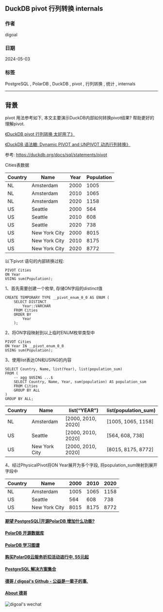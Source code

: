 ## DuckDB pivot 行列转换 internals   
                        
### 作者                        
digoal                        
                        
### 日期                        
2024-05-03                  
                        
### 标签                        
PostgreSQL , PolarDB , DuckDB , pivot , 行列转换 , 统计 , internals             
                        
----                        
                        
## 背景          
pivot 用法参考如下, 本文主要演示DuckDB内部如何转换pivot结果? 帮助更好的理解pivot.     
  
[《DuckDB pivot 行列转换 太好用了》](../202405/20240502_01.md)    
  
[《DuckDB 语法糖: Dynamic PIVOT and UNPIVOT 动态行列转换》](../202309/20230928_09.md)    
  
参考: https://duckdb.org/docs/sql/statements/pivot  
  
Cities表数据      
      
Country | Name  | Year  | Population      
---|---|---|---      
NL|  Amsterdam |2000  |1005      
NL|  Amsterdam |2010 | 1065      
NL|  Amsterdam |2020 | 1158      
US|  Seattle |2000 | 564      
US|  Seattle |2010 | 608      
US|  Seattle |2020 | 738      
US|  New York City |2000 | 8015      
US|  New York City |2010  |8175      
US|  New York City |2020 | 8772      
  
以下pivot 语句的内部转换过程:  
```  
PIVOT Cities  
ON Year  
USING sum(Population);  
```  
  
1、首先需要创建一个枚举, 存储ON字段的distinct值  
```  
CREATE TEMPORARY TYPE __pivot_enum_0_0 AS ENUM (  
    SELECT DISTINCT  
        Year::VARCHAR  
    FROM Cities  
    ORDER BY  
        Year  
    );  
```  
  
2、将ON字段映射到以上临时ENUM枚举类型中    
```  
PIVOT Cities  
ON Year IN __pivot_enum_0_0  
USING sum(Population);  
```  
  
3、使用list表达ON和USING的内容   
```  
SELECT Country, Name, list(Year), list(population_sum)  
FROM (  
    -- agg $USING ...$  
    SELECT Country, Name, Year, sum(population) AS population_sum  
    FROM Cities  
    GROUP BY ALL   
)  
GROUP BY ALL;  
```  
  
Country | Name | list(“YEAR”) | list(population_sum)  
---|---|---|---  
NL  |Amsterdam| [2000, 2010, 2020] | [1005, 1065, 1158]  
US  |Seattle |[2000, 2010, 2020] | [564, 608, 738]  
US  |New York City| [2000, 2010, 2020] | [8015, 8175, 8772]  
  
4、经过PhysicalPivot将ON Year展开为多个字段, 将population_sum映射到展开字段中  
  
Country |Name  |2000  |2010|  2020  
---|---|---|---|---  
NL  |Amsterdam| 1005 | 1065|  1158  
US  |Seattle |564| 608 |738  
US | New York City| 8015 | 8175 | 8772  
    
  
  
#### [期望 PostgreSQL|开源PolarDB 增加什么功能?](https://github.com/digoal/blog/issues/76 "269ac3d1c492e938c0191101c7238216")
  
  
#### [PolarDB 开源数据库](https://openpolardb.com/home "57258f76c37864c6e6d23383d05714ea")
  
  
#### [PolarDB 学习图谱](https://www.aliyun.com/database/openpolardb/activity "8642f60e04ed0c814bf9cb9677976bd4")
  
  
#### [购买PolarDB云服务折扣活动进行中, 55元起](https://www.aliyun.com/activity/new/polardb-yunparter?userCode=bsb3t4al "e0495c413bedacabb75ff1e880be465a")
  
  
#### [PostgreSQL 解决方案集合](../201706/20170601_02.md "40cff096e9ed7122c512b35d8561d9c8")
  
  
#### [德哥 / digoal's Github - 公益是一辈子的事.](https://github.com/digoal/blog/blob/master/README.md "22709685feb7cab07d30f30387f0a9ae")
  
  
#### [About 德哥](https://github.com/digoal/blog/blob/master/me/readme.md "a37735981e7704886ffd590565582dd0")
  
  
![digoal's wechat](../pic/digoal_weixin.jpg "f7ad92eeba24523fd47a6e1a0e691b59")
  
